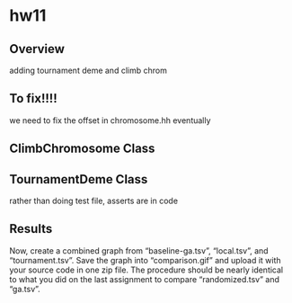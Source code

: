 # hw11

## Overview

adding tournament deme and climb chrom

## To fix!!!!

we need to fix the offset in chromosome.hh eventually


## ClimbChromosome Class

## TournamentDeme Class

rather than doing test file, asserts are in code
## Results

Now, create a combined graph from “baseline-ga.tsv”, “local.tsv”, and “tournament.tsv”. Save the graph into “comparison.gif” and upload it with your source code in one zip file. The procedure should be nearly identical to what you did on the last assignment to compare “randomized.tsv” and “ga.tsv”.